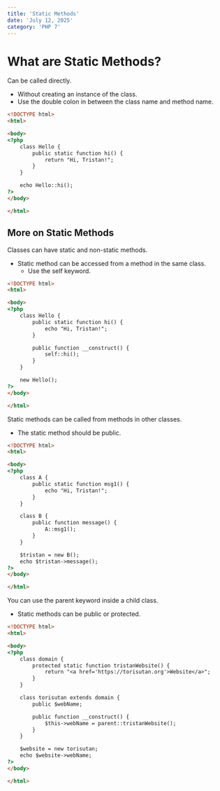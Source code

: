 ```yaml
---
title: 'Static Methods'
date: 'July 12, 2025'
category: 'PHP 7'
---
```


# What are Static Methods?

Can be called directly.
- Without creating an instance of the class.
- Use the double colon in between the class name and method name.

```html
<!DOCTYPE html>
<html>

<body>
<?php
    class Hello {
        public static function hi() {
            return "Hi, Tristan!";
        }
    }

    echo Hello::hi();
?>
</body>

</html>
```

## More on Static Methods

Classes can have static and non-static methods.
- Static method can be accessed from a method in the same class.
    - Use the self keyword.

```html
<!DOCTYPE html>
<html>

<body>
<?php
    class Hello {
        public static function hi() {
            echo "Hi, Tristan!";
        }

        public function __construct() {
            self::hi();
        }
    }

    new Hello();
?>
</body>

</html>
```

Static methods can be called from methods in other classes.
- The static method should be public.

```html
<!DOCTYPE html>
<html>

<body>
<?php
    class A {
        public static function msg1() {
            echo "Hi, Tristan!";
        }
    }

    class B {
        public function message() {
            A::msg1();
        }
    }

    $tristan = new B();
    echo $tristan->message();
?>
</body>

</html>
```

You can use the parent keyword inside a child class.
- Static methods can be public or protected.

```html
<!DOCTYPE html>
<html>

<body>
<?php
    class domain {
        protected static function tristanWebsite() {
            return "<a href='https://torisutan.org'>Website</a>";
        }
    }

    class torisutan extends domain {
        public $webName;

        public function __construct() {
            $this->webName = parent::tristanWebsite();
        }
    }

    $website = new torisutan;
    echo $website->webName;
?>
</body>

</html>
```